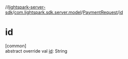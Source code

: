 //[lightspark-server-sdk](../../../index.md)/[com.lightspark.sdk.server.model](../index.md)/[PaymentRequest](index.md)/[id](id.md)

# id

[common]\
abstract override val [id](id.md): String
